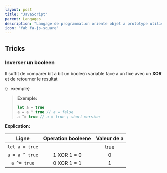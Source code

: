 ```yaml
---
layout: post
title: "JavaScript"
parent: Langages
description: "Langage de programmation oriente objet a prototype utilise dans les pages webs et les serveurs"
icon: "fab fa-js-square"
---
```


## Tricks
### Inverser un booleen
Il suffit de comparer bit a bit un booleen variable face a un fixe avec un **XOR** et de retourner le resultat

{: .exemple}
> **Exemple:** 
> 
> ```js
> let a = true
> a = a ^ true // a = false
> a ^= true // a = true ; short version
> ```

**Explication:**

| Ligne | Operation booleene | Valeur de a |
|:-----:|:------------------:|:-----------:|
| `let a = true` | | true|
| `a = a ^ true` | 1 XOR 1 = 0 | 0 |
| `a ^= true` | 0 XOR 1 = 1 | 1 |